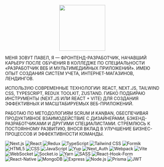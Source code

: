 <p align="center">
      <img
        src="https://storage.yandexcloud.net/thrnrhhl/pepa_v_ahue.gif"
        width="150"
        height="150"
        style="margin: 0 auto"
      />
    </p>

МЕНЯ ЗОВУТ ПАВЕЛ, Я — ФРОНТЕНД-РАЗРАБОТЧИК, НАЧАВШИЙ КАРЬЕРУ ПОСЛЕ ОБУЧЕНИЯ В КОЛЛЕДЖЕ ПО СПЕЦИАЛЬНОСТИ «РАЗРАБОТЧИК ВЕБ И МУЛЬТИМЕДИЙНЫХ ПРИЛОЖЕНИЙ». ИМЕЮ ОПЫТ СОЗДАНИЯ СИСТЕМ УЧЕТА, ИНТЕРНЕТ-МАГАЗИНОВ, ЛЕНДИНГОВ.

ИСПОЛЬЗУЮ СОВРЕМЕННЫЕ ТЕХНОЛОГИИ: REACT, NEXT.JS, TAILWIND CSS, TYPESCRIPT, REDUX TOOLKIT, ZUSTAND. ГИБКО ПОДБИРАЮ ИНСТРУМЕНТЫ (NEXT.JS ИЛИ REACT + VITE) ДЛЯ СОЗДАНИЯ ЭФФЕКТИВНЫХ И МАСШТАБИРУЕМЫХ ВЕБ-ПРИЛОЖЕНИЙ.

РАБОТАЮ ПО МЕТОДОЛОГИЯМ SCRUM И KANBAN, ОБЕСПЕЧИВАЯ ПРОДУКТИВНОЕ ВЗАИМОДЕЙСТВИЕ С ДИЗАЙНЕРАМИ, БЭКЕНД-РАЗРАБОТЧИКАМИ И ДРУГИМИ СПЕЦИАЛИСТАМИ. СТРЕМЛЮСЬ К ПОСТОЯННОМУ РАЗВИТИЮ, ВНОСЯ ВКЛАД В УЛУЧШЕНИЕ БИЗНЕС-ПРОЦЕССОВ И ЭФФЕКТИВНОСТИ КОМАНДЫ.

![Next.js](https://img.shields.io/badge/Next.js-%23000000.svg?&style=for-the-badge&logo=next.js&logoColor=white)
![React](https://img.shields.io/badge/React-%2300bfff.svg?&style=for-the-badge&logo=react&logoColor=white)
![Redux](https://img.shields.io/badge/Redux-%23764abc.svg?&style=for-the-badge&logo=redux&logoColor=white)
![TypeScript](https://img.shields.io/badge/TypeScript-%23007ACC.svg?&style=for-the-badge&logo=typescript&logoColor=white)
![Tailwind CSS](https://img.shields.io/badge/Tailwind%20CSS-%231a202c.svg?&style=for-the-badge&logo=tailwind-css&logoColor=white)
![Formik](https://img.shields.io/badge/Yup-%23172B4D.svg?&style=for-the-badge&logo=yup&logoColor=white)
![HTML5](https://img.shields.io/badge/HTML-%23E34F26.svg?&style=for-the-badge&logo=html5&logoColor=white)
![CSS](https://img.shields.io/badge/CSS-%231572B6.svg?&style=for-the-badge&logo=css3&logoColor=white)
![JavaScript](https://img.shields.io/badge/JavaScript-%23F7DF1E.svg?&style=for-the-badge&logo=javascript&logoColor=black)
![Yup](https://img.shields.io/badge/Yup-%23172B4D.svg?&style=for-the-badge&logo=yup&logoColor=white)
![Next_Auth](https://img.shields.io/badge/Next_Auth-%23172B4D.svg?&style=for-the-badge&logo=yup&logoColor=white)
![Webpack](https://img.shields.io/badge/webpack-%238DD6F9.svg?style=for-the-badge&logo=webpack&logoColor=black)
![Vite](https://img.shields.io/badge/vite-%23646CFF.svg?style=for-the-badge&logo=vite&logoColor=white)
![WebSocket](https://img.shields.io/badge/WebSocket-%23172B4D.svg?&style=for-the-badge&logo=yup&logoColor=white)
![Socket.io](https://img.shields.io/badge/Socket.io-black?style=for-the-badge&logo=socket.io&badgeColor=010101)
![Yarn](https://img.shields.io/badge/yarn-%232C8EBB.svg?style=for-the-badge&logo=yarn&logoColor=white)
![SASS](https://img.shields.io/badge/SASS-hotpink.svg?style=for-the-badge&logo=SASS&logoColor=white)
![React-Hook-Form](https://img.shields.io/badge/React%20Hook%20Form-%23EC5990.svg?style=for-the-badge&logo=reacthookform&logoColor=white)
![React-Native](https://img.shields.io/badge/react_native-%2320232a.svg?style=for-the-badge&logo=react&logoColor=%2361DAFB)
![MongoDB](https://img.shields.io/badge/MongoDB-%234ea94b.svg?&style=for-the-badge&logo=mongodb&logoColor=white)
![Express](https://img.shields.io/badge/Express-%23000000.svg?&style=for-the-badge&logo=express&logoColor=white)
![Node.js](https://img.shields.io/badge/Node.js-%23339933.svg?&style=for-the-badge&logo=node.js&logoColor=white)
![Prisma](https://img.shields.io/badge/Prisma-3982CE?style=for-the-badge&logo=Prisma&logoColor=white)
![JWT](https://img.shields.io/badge/JWT-black?style=for-the-badge&logo=JSON%20web%20tokens)
